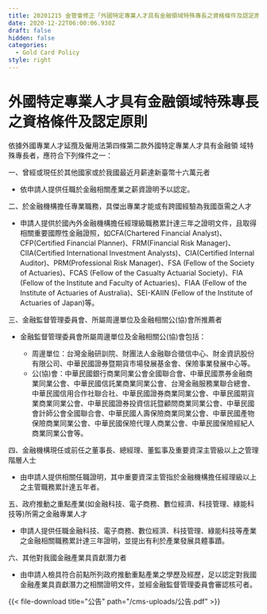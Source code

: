 ```yaml
---
title: 20201215 金管會修正「外國特定專業人才具有金融領域特殊專長之資格條件及認定原則」
date: 2020-12-22T06:00:06.930Z
draft: false
hidden: false
categories:
  - Gold Card Policy
style: right
---
```

# 外國特定專業人才具有金融領域特殊專長之資格條件及認定原則

依據外國專業人才延攬及僱用法第四條第二款外國特定專業人才具有金融領 域特殊專長者，應符合下列條件之一：

一、曾經或現任於其他國家或於我國最近月薪達新臺幣十六萬元者

* 依申請人提供任職於金融相關產業之薪資證明予以認定。

二、於金融機構擔任專業職務，具傑出專業才能或有跨國經驗為我國亟需之人才

* 申請人提供於國內外金融機構擔任經理級職務累計達三年之證明文件，且取得相關重要國際性金融證照，如CFA(Chartered Financial Analyst)、CFP(Certified Financial Planner)、FRM(Financial Risk Manager)、CIIA(Certified International Investment Analysts)、CIA(Certified Internal Auditor)、PRM(Professional Risk Manager)、FSA (Fellow of the Society of Actuaries)、FCAS (Fellow of the Casualty Actuarial Society)、FIA (Fellow of the Institute and Faculty of Actuaries)、FIAA (Fellow of the Institute of Actuaries of Australia)、SEI-KAIIN (Fellow of the Institute of Actuaries of Japan)等。

三、金融監督管理委員會、所屬周邊單位及金融相關公(協)會所推薦者

* 金融監督管理委員會所屬周邊單位及金融相關公(協)會包括：

  * 周邊單位：台灣金融研訓院、財團法人金融聯合徵信中心、財金資訊股份有限公司、中華民國證券暨期貨市場發展基金會、保險事業發展中心等。
  * 公(協)會：中華民國銀行商業同業公會全國聯合會、中華民國票券金融商業同業公會、中華民國信託業商業同業公會、台灣金融服務業聯合總會、中華民國信用合作社聯合社、中華民國證券商業同業公會、中華民國期貨業商業同業公會、中華民國證券投資信託暨顧問商業同業公會、中華民國會計師公會全國聯合會、中華民國人壽保險商業同業公會、中華民國產物保險商業同業公會、中華民國保險代理人商業公會、中華民國保險經紀人商業同業公會等。

四、金融機構現任或前任之董事長、總經理、董監事及重要資深主管級以上之管理階層人士

* 由申請人提供相關任職證明，其中重要資深主管指於金融機構擔任經理級以上之主管職務累計達五年者。

五、政府推動之重點產業(如金融科技、電子商務、數位經濟、科技管理、綠能科技等)所需之金融專業人才

* 申請人提供任職金融科技、電子商務、數位經濟、科技管理、綠能科技等產業之金融相關職務累計達三年證明，並提出有利於產業發展具體事蹟。

六、其他對我國金融產業具貢獻潛力者

* 由申請人檢具符合前點所列政府推動重點產業之學歷及經歷，足以認定對我國金融產業具貢獻潛力之相關證明文件，並經金融監督管理委員會審認核可者。

{{< file-download title="公告" path="/cms-uploads/公告.pdf" >}}
